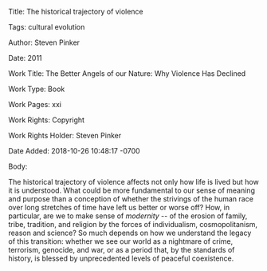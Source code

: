 Title:  The historical trajectory of violence

Tags:   cultural evolution

Author: Steven Pinker

Date:   2011

Work Title: The Better Angels of our Nature: Why Violence Has Declined

Work Type: Book

Work Pages: xxi

Work Rights: Copyright

Work Rights Holder: Steven Pinker

Date Added: 2018-10-26 10:48:17 -0700

Body: 

The historical trajectory of violence affects not only how life is lived but how it is understood. What could be more fundamental to our sense of meaning and purpose than a conception of whether the strivings of the human race over long stretches of time have left us better or worse off? How, in particular, are we to make sense of *modernity* -- of the erosion of family, tribe, tradition, and religion by the forces of individualism, cosmopolitanism, reason and science? So much depends on how we understand the legacy of this transition: whether we see our world as a nightmare of crime, terrorism, genocide, and war, or as a period that, by the standards of history, is blessed by unprecedented levels of peaceful coexistence. 

